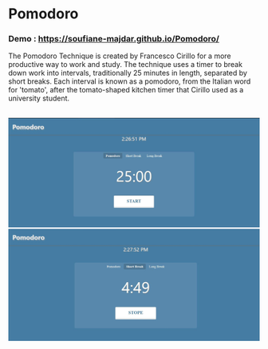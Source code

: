 # Pomodoro <h3>Demo : https://soufiane-majdar.github.io/Pomodoro/ </h3>
<p>
The Pomodoro Technique is created by Francesco Cirillo for a more productive way to work and study. The technique uses a timer to break down work into intervals, traditionally 25 minutes in length, separated by short breaks. Each interval is known as a pomodoro, from the Italian word for 'tomato', after the tomato-shaped kitchen timer that Cirillo used as a university student.
  
</p>

<center>

<br>
  <img src="demo1.JPG"/>
<br>
  <img src="demo2.JPG"/>
</center>
